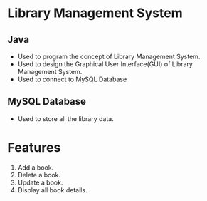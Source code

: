 # Library Management System

## Java

- Used to program the concept of Library Management System.
- Used to design the Graphical User Interface(GUI) of Library Management System.
- Used to connect to MySQL Database

## MySQL Database

- Used to store all the library data.

# Features

1. Add a book.
2. Delete a book.
3. Update a book.
4. Display all book details.
